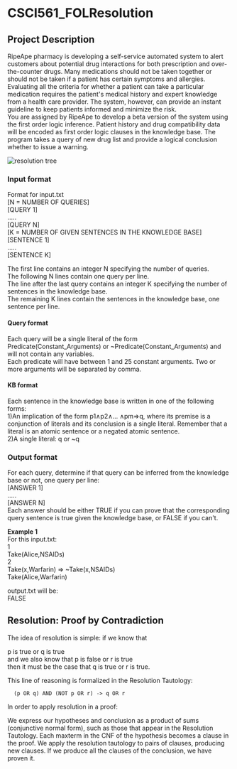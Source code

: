 # CSCI561_FOLResolution

## Project Description

RipeApe  pharmacy  is  developing  a  self-service  automated  system  to  alert  customers  about potential drug interactions for both prescription and over-the-counter drugs. Many medications should not be taken together or should not be taken if a patient has certain symptoms and allergies. Evaluating all the criteria for whether a patient can take a particular medication requires the patient's medical history and expert knowledge from a health care provider. The system, however, can provide an instant guideline to keep patients informed and minimize the risk.  
You are assigned by RipeApe to develop a beta version of the system using the first order logic inference. Patient history and drug compatibility data will be encoded as first order logic clauses in  the  knowledge  base.  The  program  takes  a  query  of  new  drug  list  and  provide  a  logical conclusion whether to issue a warning.

![resolution tree](https://i.stack.imgur.com/38EtM.png)
### Input format

Format for input.txt  
[N = NUMBER OF QUERIES]   
[QUERY 1]   
.....    
[QUERY N]    
[K = NUMBER OF GIVEN SENTENCES IN THE KNOWLEDGE BASE]    
[SENTENCE 1]  
.....  
[SENTENCE K]  
  
The first line contains an integer N specifying the number of queries.  
The following N lines contain one query per line.  
The line after the last query contains an integer K specifying the number of sentences in the knowledge base.  
The remaining K lines contain the sentences in the knowledge base, one sentence per line.       
#### Query format
Each query will be a single literal of the form Predicate(Constant_Arguments) or ~Predicate(Constant_Arguments) and will not contain any variables.  
Each predicate will have between 1 and 25 constant arguments. Two or more arguments will be separated by comma.  
  
#### KB format
Each sentence in the knowledge base is written in one of the following forms:  
1)An implication of the form p1∧p2∧... ∧pm⇒q, where its premise is a conjunction of literals and its conclusion is a single literal. Remember that a literal is an atomic sentence or a negated atomic sentence.  
2)A single literal: q or ~q



### Output format
For each query, determine if that query can be inferred from the knowledge base or not, one query per line:  
[ANSWER 1]  
.....  
[ANSWER N]  
Each answer should be either TRUE if you can prove that the corresponding query sentence is true given the knowledge base, or FALSE if you can't.  

**Example 1**  
For this input.txt:  
1  
Take(Alice,NSAIDs)  
2  
Take(x,Warfarin) => ~Take(x,NSAIDs)  
Take(Alice,Warfarin)
  
    
output.txt will be:  
FALSE

## Resolution: Proof by Contradiction
The idea of resolution is simple: if we know that  

p is true or q is true  
and we also know that p is false or r is true  
then it must be the case that q is true or r is true.
  
This line of reasoning is formalized in the Resolution Tautology:    

      (p OR q) AND (NOT p OR r) -> q OR r  
  
In order to apply resolution in a proof:  

We express our hypotheses and conclusion as a product of sums (conjunctive normal form), such as those that appear in the Resolution Tautology. Each maxterm in the CNF of the hypothesis becomes a clause in the proof. We apply the resolution tautology to pairs of clauses, producing new clauses. If we produce all the clauses of the conclusion, we have proven it.  

